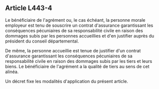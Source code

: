 ## Article L443-4

Le bénéficiaire de l'agrément ou, le cas échéant, la personne morale employeur est tenu de souscrire un
contrat d'assurance garantissant les conséquences pécuniaires de sa responsabilité civile en raison des
dommages subis par les personnes accueillies et d'en justifier auprès du président du conseil départemental.

De même, la personne accueillie est tenue de justifier d'un contrat d'assurance garantissant les conséquences
pécuniaires de sa responsabilité civile en raison des dommages subis par les tiers et leurs biens. Le
bénéficiaire de l'agrément a la qualité de tiers au sens de cet alinéa.

Un décret fixe les modalités d'application du présent article.

